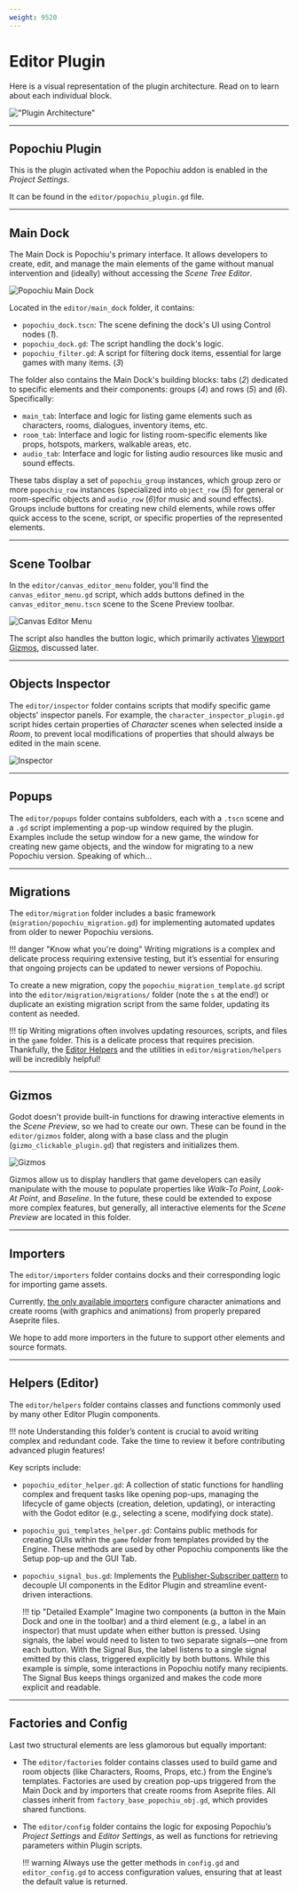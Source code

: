 ```yaml
---
weight: 9520
---
```


# Editor Plugin

Here is a visual representation of the plugin architecture. Read on to learn about each individual block.

!["Plugin Architecture"](../../../assets/images/contributing-to-popochiu/project_overview-5-plugin_architecture.svg "Popochiu Plugin subsystems")

---

## Popochiu Plugin

This is the plugin activated when the Popochiu addon is enabled in the _Project Settings_.

It can be found in the `editor/popochiu_plugin.gd` file.

---

## Main Dock

The Main Dock is Popochiu's primary interface. It allows developers to create, edit, and manage the main elements of the game without manual intervention and (ideally) without accessing the _Scene Tree Editor_.

![Popochiu Main Dock](../../../assets/images/contributing-to-popochiu/project_overview-1-main_dock.png "The many elements of the Main Dock")

Located in the `editor/main_dock` folder, it contains:

- `popochiu_dock.tscn`: The scene defining the dock's UI using Control nodes (_1_).
- `popochiu_dock.gd`: The script handling the dock's logic.
- `popochiu_filter.gd`: A script for filtering dock items, essential for large games with many items. (_3_)

The folder also contains the Main Dock's building blocks: tabs (_2_) dedicated to specific elements and their components: groups (_4_) and rows (_5_) and (_6_). Specifically:

- `main_tab`: Interface and logic for listing game elements such as characters, rooms, dialogues, inventory items, etc.
- `room_tab`: Interface and logic for listing room-specific elements like props, hotspots, markers, walkable areas, etc.
- `audio_tab`: Interface and logic for listing audio resources like music and sound effects.

These tabs display a set of `popochiu_group` instances, which group zero or more `popochiu_row` instances (specialized into `object_row` (_5_) for general or room-specific objects and `audio_row` (_6_)for music and sound effects). Groups include buttons for creating new child elements, while rows offer quick access to the scene, script, or specific properties of the represented elements.

---

## Scene Toolbar

In the `editor/canvas_editor_menu` folder, you'll find the `canvas_editor_menu.gd` script, which adds buttons defined in the `canvas_editor_menu.tscn` scene to the Scene Preview toolbar.

![Canvas Editor Menu](../../../assets/images/contributing-to-popochiu/project_overview-2-canvas_menu.png "The Popochiu Scene Toolbar")

The script also handles the button logic, which primarily activates [Viewport Gizmos](#gizmos), discussed later.

---

## Objects Inspector

The `editor/inspector` folder contains scripts that modify specific game objects' inspector panels. For example, the `character_inspector_plugin.gd` script hides certain properties of _Character_ scenes when selected inside a _Room_, to prevent local modifications of properties that should always be edited in the main scene.

![Inspector](../../../assets/images/contributing-to-popochiu/project_overview-4-character_inspector.png "A Character Inspector")

---

## Popups

The `editor/popups` folder contains subfolders, each with a `.tscn` scene and a `.gd` script implementing a pop-up window required by the plugin. Examples include the setup window for a new game, the window for creating new game objects, and the window for migrating to a new Popochiu version. Speaking of which...

---

## Migrations

The `editor/migration` folder includes a basic framework (`migration/popochiu_migration.gd`) for implementing automated updates from older to newer Popochiu versions.

!!! danger "Know what you're doing"
    Writing migrations is a complex and delicate process requiring extensive testing, but it’s essential for ensuring that ongoing projects can be updated to newer versions of Popochiu.

To create a new migration, copy the `popochiu_migration_template.gd` script into the `editor/migration/migrations/` folder (note the `s` at the end!) or duplicate an existing migration script from the same folder, updating its content as needed.

!!! tip
    Writing migrations often involves updating resources, scripts, and files in the `game` folder. This is a delicate process that requires precision.
    Thankfully, the [Editor Helpers](#helpers-editor) and the utilities in `editor/migration/helpers` will be incredibly helpful!

<!-- TODO: Write a guide on how to implement a migration -->

---

## Gizmos

Godot doesn't provide built-in functions for drawing interactive elements in the _Scene Preview_, so we had to create our own. These can be found in the `editor/gizmos` folder, along with a base class and the plugin (`gizmo_clickable_plugin.gd`) that registers and initializes them.

![Gizmos](../../../assets/images/contributing-to-popochiu/project_overview-3-gizmos.png "A prop's gizmos")

Gizmos allow us to display handlers that game developers can easily manipulate with the mouse to populate properties like _Walk-To Point_, _Look-At Point_, and _Baseline_. In the future, these could be extended to expose more complex features, but generally, all interactive elements for the _Scene Preview_ are located in this folder.

---

## Importers

The `editor/importers` folder contains docks and their corresponding logic for importing game assets.

Currently, [the only available importers](../../the-editor-handbook/importers.md) configure character animations and create rooms (with graphics and animations) from properly prepared Aseprite files.

We hope to add more importers in the future to support other elements and source formats.

---

## Helpers (Editor)

The `editor/helpers` folder contains classes and functions commonly used by many other Editor Plugin components.

!!! note
    Understanding this folder’s content is crucial to avoid writing complex and redundant code. Take the time to review it before contributing advanced plugin features!

Key scripts include:

- `popochiu_editor_helper.gd`: A collection of static functions for handling complex and frequent tasks like opening pop-ups, managing the lifecycle of game objects (creation, deletion, updating), or interacting with the Godot editor (e.g., selecting a scene, modifying dock state).
- `popochiu_gui_templates_helper.gd`: Contains public methods for creating GUIs within the `game` folder from templates provided by the Engine. These methods are used by other Popochiu components like the Setup pop-up and the GUI Tab.
- `popochiu_signal_bus.gd`: Implements the [Publisher-Subscriber pattern](https://en.wikipedia.org/wiki/Publish%E2%80%93subscribe_pattern) to decouple UI components in the Editor Plugin and streamline event-driven interactions.

    !!! tip "Detailed Example"
        Imagine two components (a button in the Main Dock and one in the toolbar) and a third element (e.g., a label in an inspector) that must update when either button is pressed.
        Using signals, the label would need to listen to two separate signals—one from each button.
        With the Signal Bus, the label listens to a single signal emitted by this class, triggered explicitly by both buttons.
        While this example is simple, some interactions in Popochiu notify many recipients. The Signal Bus keeps things organized and makes the code more explicit and readable.

---

## Factories and Config

Last two structural elements are less glamorous but equally important:

- The `editor/factories` folder contains classes used to build game and room objects (like Characters, Rooms, Props, etc.) from the Engine’s templates. Factories are used by creation pop-ups triggered from the Main Dock and by importers that create rooms from Aseprite files. All classes inherit from `factory_base_popochiu_obj.gd`, which provides shared functions.
- The `editor/config` folder contains the logic for exposing Popochiu’s _Project Settings_ and _Editor Settings_, as well as functions for retrieving parameters within Plugin scripts.

    !!! warning
        Always use the getter methods in `config.gd` and `editor_config.gd` to access configuration values, ensuring that at least the default value is returned.

